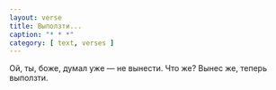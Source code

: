 ```yaml
---
layout: verse
title: Выползти...
caption: "* * *"
category: [ text, verses ]
---
```

Ой, ты, боже,
    думал уже —
        не вынести.
Что же?
    Вынес же,
        теперь выползти.
